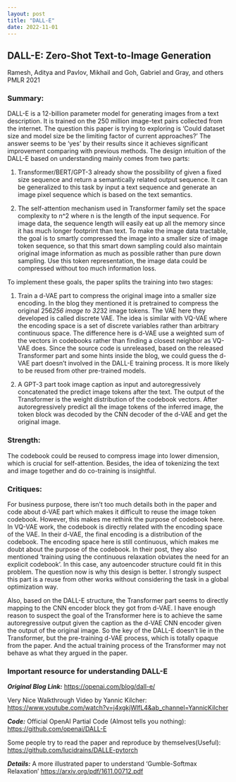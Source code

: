 ```yaml
---
layout: post
title: "DALL-E"
date: 2022-11-01
---
```


## DALL-E: Zero-Shot Text-to-Image Generation

Ramesh, Aditya and Pavlov, Mikhail and Goh, Gabriel and Gray, and others
PMLR 2021

### Summary:
DALL-E is a 12-billion parameter model for generating images from a text description. It is trained on the 250 million image-text pairs collected from the internet. The question this paper is trying to exploring is ‘Could dataset size and model size be the limiting factor of current approaches?’ The answer seems to be ‘yes’ by their results since it achieves significant improvement comparing with previous methods. The design intuition of the DALL-E based on understanding mainly comes from two parts:

1.	Transformer/BERT/GPT-3 already show the possibility of given a fixed size sequence and return a semantically related output sequence. It can be generalized to this task by input a text sequence and generate an image pixel sequence which is based on the text semantics.

2.	The self-attention mechanism used in Transformer family set the space complexity to n^2 where n is the length of the input sequence. For image data, the sequence length will easily eat up all the memory since it  has much longer footprint than text. To make the image data tractable, the goal is to smartly compressed the image into a smaller size of image token sequence, so that this smart down sampling could also maintain original image information as much as possible rather than pure down sampling. Use this token representation, the image data could be compressed without too much information loss.

To implement these goals, the paper splits the training into two stages:

1.	Train a d-VAE part to compress the original image into a smaller size encoding. In the blog they mentioned it is pretrained to compress the original 256*256 image to 32*32 image tokens. The VAE here they developed is called discrete VAE. The idea is similar with VQ-VAE where the encoding space is a set of discrete variables rather than arbitrary continuous space. The difference here is d-VAE use a weighted sum of the vectors in codebooks rather than finding a closest neighbor as VQ-VAE does. Since the source code is unreleased, based on the released Transformer part and some hints inside the blog, we could guess the d-VAE part doesn’t involved in the DALL-E training process. It is more likely to be reused from other pre-trained models.

2.	A GPT-3 part took image caption as input and autoregressively concatenated the predict image tokens after the text. The output of the Transformer is the weight distribution of the codebook vectors. After autoregressively predict all the image tokens of the inferred image, the token block was decoded by the CNN decoder of the d-VAE and get the original image.

### Strength:

The codebook could be reused to compress image into lower dimension, which is crucial for self-attention. Besides, the idea of tokenizing the text and image together and do co-training is insightful.
### Critiques:

For business purpose, there isn’t too much details both in the paper and code about d-VAE part which makes it difficult to reuse the image token codebook. However, this makes me rethink the purpose of codebook here. In VQ-VAE work, the codebook is directly related with the encoding space of the VAE. In their d-VAE, the final encoding is a distribution of the codebook. The encoding space here is still continuous, which makes me doubt about the purpose of the codebook. In their post, they also mentioned ‘training using the continuous relaxation obviates the need for an explicit codebook’. In this case, any autoencoder structure could fit in this problem. The question now is why this design is better. I strongly suspect this part is a reuse from other works without considering the task in a global optimization way.

Also, based on the DALL-E structure, the Transformer part seems to directly mapping to the CNN encoder block they got from d-VAE. I have enough reason to suspect the goal of the Transformer here is to achieve the same autoregressive output given the caption as the d-VAE CNN encoder given the output of the original image. So the key of the DALL-E doesn’t lie in the Transformer, but the pre-training d-VAE process, which is totally opaque from the paper. And the actual training process of the Transformer may not behave as what they argued in the paper.

### Important resource for understanding DALL-E

***Original Blog Link:***
<https://openai.com/blog/dall-e/>

Very Nice Walkthrough Video by Yannic Kilcher:
<https://www.youtube.com/watch?v=j4xgkjWlfL4&ab_channel=YannicKilcher>

***Code:*** 
Official OpenAI Partial Code (Almost tells you nothing): 
<https://github.com/openai/DALL-E>

Some people try to read the paper and reproduce by themselves(Useful):
<https://github.com/lucidrains/DALLE-pytorch>

***Details:*** 
A more illustrated paper to understand ‘Gumble-Softmax Relaxation’
<https://arxiv.org/pdf/1611.00712.pdf>